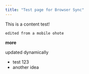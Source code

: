 ```yaml
---
title: "Test page for Browser Sync"
---
```

 
This is a content test! 

```edited from a mobile ohote```

**more**

updated dynamically

- test 123
- another idea

